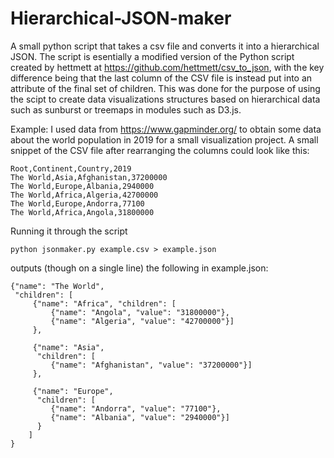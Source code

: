 # Hierarchical-JSON-maker
A small python script that takes a csv file and converts it into a hierarchical JSON. 
The script is esentially a modified version of the Python script created by hettmett at https://github.com/hettmett/csv_to_json, with the key difference being that the last column of the CSV file is instead put into an attribute of the final set of children. This was done for the purpose of using the scipt to create data visualizations structures based on hierarchical data such as sunburst or treemaps in modules such as D3.js. 

Example: I used data from https://www.gapminder.org/ to obtain some data about the world population in 2019 for a small visualization project. A small snippet of the CSV file after rearranging the columns could look like this:

~~~~
Root,Continent,Country,2019
The World,Asia,Afghanistan,37200000
The World,Europe,Albania,2940000
The World,Africa,Algeria,42700000
The World,Europe,Andorra,77100
The World,Africa,Angola,31800000
~~~~

Running it through the script 
~~~~
python jsonmaker.py example.csv > example.json
~~~~
outputs (though on a single line) the following in example.json:

~~~~
{"name": "The World", 
 "children": [
     {"name": "Africa", "children": [
         {"name": "Angola", "value": "31800000"}, 
         {"name": "Algeria", "value": "42700000"}]
     }, 

     {"name": "Asia", 
      "children": [
         {"name": "Afghanistan", "value": "37200000"}]
     },

     {"name": "Europe", 
      "children": [
         {"name": "Andorra", "value": "77100"}, 
         {"name": "Albania", "value": "2940000"}]
      }
    ]
}
~~~~
